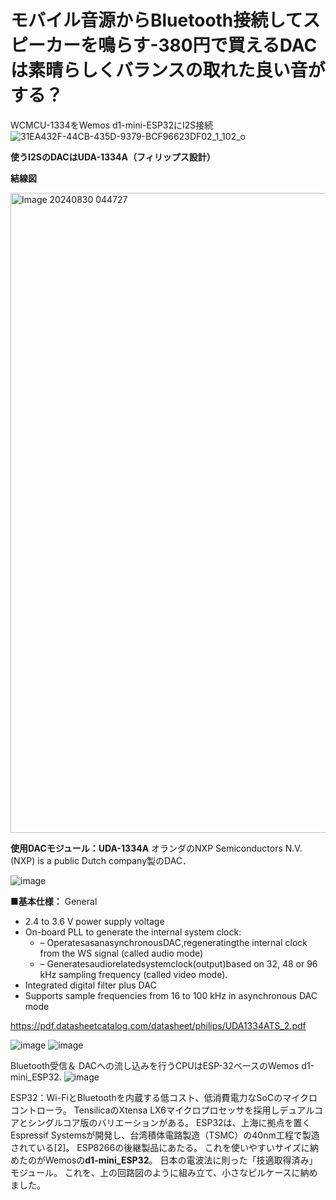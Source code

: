 # モバイル音源からBluetooth接続してスピーカーを鳴らす-380円で買えるDACは素晴らしくバランスの取れた良い音がする？

WCMCU-1334をWemos d1-mini-ESP32にI2S接続
![31EA432F-44CB-435D-9379-BCF96623DF02_1_102_o](https://github.com/user-attachments/assets/3bd2be1e-f6c2-48ec-915b-7ce60ffbe906)

**使うI2SのDACはUDA-1334A（フィリップス設計）**

**結線図**

<img width="1024" alt="Image 20240830 044727" src="https://github.com/user-attachments/assets/0d998775-aa11-4b46-b49f-5936fc7d64e2">



**使用DACモジュール：UDA-1334A**
オランダのNXP Semiconductors N.V. (NXP) is a public Dutch company製のDAC．

![image](https://github.com/user-attachments/assets/4f22c76f-b9d8-426d-8e54-4471831496e3)

**■基本仕様：**
 General 
- 2.4 to 3.6 V power supply voltage 
- On-board PLL to generate the internal system clock: 
	- –  OperatesasanasynchronousDAC,regeneratingthe internal clock from the WS signal (called audio mode) 
	- –  Generatesaudiorelatedsystemclock(output)based on 32, 48 or 96 kHz sampling frequency (called video mode). 
- Integrated digital filter plus DAC 
- Supports sample frequencies from 16 to 100 kHz in 
  asynchronous DAC mode 

https://pdf.datasheetcatalog.com/datasheet/philips/UDA1334ATS_2.pdf

![image](https://github.com/user-attachments/assets/c5b5eaed-461f-4f55-83a9-7fdc72b332f0)
![image](https://github.com/user-attachments/assets/d69ac52e-e211-4a99-b40a-9d2901a48835)


Bluetooth受信＆   DACへの流し込みを行うCPUはESP-32ベースのWemos d1-mini_ESP32.
![image](https://github.com/user-attachments/assets/e307c5df-6b45-4bde-a2e0-47feb0ea97e7)


ESP32：Wi-FiとBluetoothを内蔵する低コスト、低消費電力なSoCのマイクロコントローラ。 TensilicaのXtensa LX6マイクロプロセッサを採用しデュアルコアとシングルコア版のバリエーションがある。 ESP32は、上海に拠点を置くEspressif Systemsが開発し、台湾積体電路製造（TSMC）の40nm工程で製造されている[2]。 ESP8266の後継製品にあたる。
これを使いやすいサイズに納めたのがWemosの**d1-mini_ESP32**。
日本の電波法に則った「技適取得済み」モジュール。
これを、上の回路図のように組み立て、小さなピルケースに納めました。
